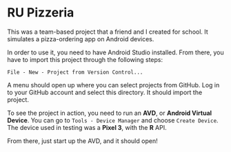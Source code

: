 # RU Pizzeria

This was a team-based project that a friend and I created for school. It simulates a pizza-ordering app on Android devices.

In order to use it, you need to have Android Studio installed. From there, you have to import this project through the following steps:

`File - New - Project from Version Control...`

A menu should open up where you can select projects from GitHub. Log in to your GitHub account and select this directory. It should import the project.

To see the project in action, you need to run an **AVD**, or **Android Virtual Device**. You can go to `Tools - Device Manager` and choose `Create Device`. The device used in testing was a **Pixel 3**, with the **R** API.

From there, just start up the AVD, and it should open!
